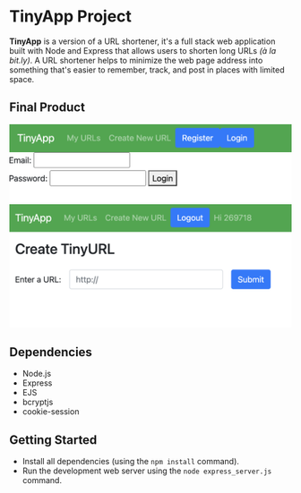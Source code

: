 # TinyApp Project

**TinyApp** is a version of a URL shortener, it's a full stack web application built with Node and Express that allows users to shorten long URLs *(à la bit.ly)*. A URL shortener helps to minimize the web page address into something that's easier to remember, track, and post in places with limited space.

## Final Product

!["Screenshot of login page"](https://github.com/lunamoonmoon/tinyapp/blob/main/docs/login-page.png?raw=true)
!["screenshot of create new url"](https://github.com/lunamoonmoon/tinyapp/blob/main/docs/create-new.png?raw=true)

## Dependencies

- Node.js
- Express
- EJS
- bcryptjs
- cookie-session

## Getting Started

- Install all dependencies (using the `npm install` command).
- Run the development web server using the `node express_server.js` command.